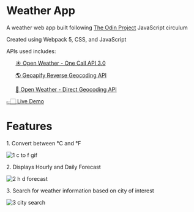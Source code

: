 # Weather App

<p>A weather web app built following <a href='https://www.theodinproject.com/lessons/node-path-javascript-weather-app'>The Odin Project</a> JavaScript circulum</p>

<p>Created using Webpack 5, CSS, and JavaScript</p>

<p>APIs used includes:</p>
<ol><a href='https://openweathermap.org/api/one-call-3'>☀️ Open Weather - One Call API 3.0</a></ol>
<ol><a href='https://apidocs.geoapify.com/docs/geocoding/reverse-geocoding/#about'>🌎 Geoapify Reverse Geocoding API</a></ol>
<ol><a href='https://openweathermap.org/api/geocoding-api'>📍 Open Weather - Direct Geocoding API</a></ol>

<a href="https://xyzuka-weather-app.netlify.app/">👉🏻 Live Demo</a>

# Features

<p>1. Convert between °C and °F</p>

![1  c to f gif](https://user-images.githubusercontent.com/94155478/178628207-d46c510d-051a-4632-8483-9e95eb776990.gif)

<p>2. Displays Hourly and Daily Forecast</p>

![2  h d forecast](https://user-images.githubusercontent.com/94155478/178628283-b66379b0-f35b-455e-9833-9000f6034b8b.gif)

<p>3. Search for weather information based on city of interest</p>

![3  city search](https://user-images.githubusercontent.com/94155478/178628321-c16688a1-22a9-42ea-a7c3-96e66faf4e89.gif)
